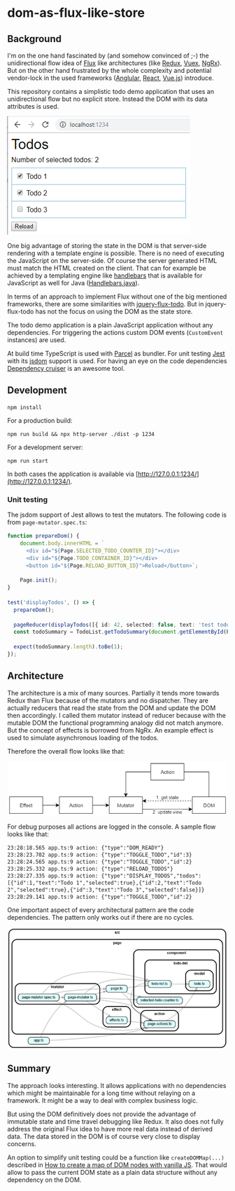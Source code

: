 # dom-as-flux-like-store

## Background

I'm on the one hand fascinated by (and somehow convinced of ;-) the unidirectional flow idea of [Flux](https://facebook.github.io/flux/) like architectures (like [Redux](https://redux.js.org/), [Vuex](https://vuex.vuejs.org/guide/), [NgRx](https://ngrx.io/)).
But on the other hand frustrated by the whole complexity and potential vendor-lock in the used frameworks ([Anglular](https://angular.io/), [React](https://reactjs.org/), [Vue.js](https://vuejs.org/)) introduce.

This repository contains a simplistic todo demo application that uses an unidirectional flow but no explicit store.
Instead the DOM with its data attributes is used.

![Todo demo application](todo-demo-application.png)

One big advantage of storing the state in the DOM is that server-side rendering with a template engine is possible.
There is no need of executing the JavaScript on the server-side.
Of course the server generated HTML must match the HTML created on the client.
That can for example be achieved by a templating engine like [handlebars](https://handlebarsjs.com/) that is available for JavaScript as well for Java ([Handlebars.java](https://github.com/jknack/handlebars.java)).

In terms of an approach to implement Flux without one of the big mentioned frameworks, there are some similarities with [jquery-flux-todo](https://github.com/talyssonoc/jquery-flux-todo).
But in jquery-flux-todo has not the focus on using the DOM as the state store.

The todo demo application is a plain JavaScript application without any dependencies.
For triggering the actions custom DOM events (`CustomEvent` instances) are used.

At build time TypeScript is used with [Parcel](https://en.parceljs.org/) as bundler.
For unit testing [Jest](https://jestjs.io/) with its [jsdom](https://github.com/jsdom/jsdom) support is used.
For having an eye on the code dependencies [Dependency cruiser](https://github.com/sverweij/dependency-cruiser) is an awesome tool.

## Development

```
npm install
```

For a production build:
```
npm run build && npx http-server ./dist -p 1234
```

For a development server:
```
npm run start

```
In both cases the application is available via [http://127.0.0.1:1234/](http://127.0.0.1:1234/).

### Unit testing

The jsdom support of Jest allows to test the mutators.
The following code is from `page-mutator.spec.ts`:

```typescript
function prepareDom() {
    document.body.innerHTML = `
      <div id="${Page.SELECTED_TODO_COUNTER_ID}"></div>
      <div id="${Page.TODO_CONTAINER_ID}"></div>
      <button id="${Page.RELOAD_BUTTON_ID}">Reload</button>`;
      
    Page.init();
}

test('displayTodos', () => {
  prepareDom();

  pageReducer(displayTodos([{ id: 42, selected: false, text: 'test todo' }]));
  const todoSummary = TodoList.getTodoSummary(document.getElementById(Page.TODO_CONTAINER_ID)!);

  expect(todoSummary.length).toBe(1);
});
```

## Architecture

The architecture is a mix of many sources.
Partially it tends more towards Redux than Flux because of the mutators and no dispatcher.
They are actually reducers that read the state from the DOM and update the DOM then accordingly.
I called them mutator instead of reducer because with the mutable DOM the functional programming analogy did not match anymore.
But the concept of effects is borrowed from NgRx.
An example effect is used to simulate asynchronous loading of the todos.

Therefore the overall flow looks like that:

![Flow](flow.png)

For debug purposes all actions are logged in the console.
A sample flow looks like that:
```
23:28:18.565 app.ts:9 action: {"type":"DOM_READY"}
23:28:23.702 app.ts:9 action: {"type":"TOGGLE_TODO","id":3}
23:28:24.565 app.ts:9 action: {"type":"TOGGLE_TODO","id":2}
23:28:25.332 app.ts:9 action: {"type":"RELOAD_TODOS"}
23:28:27.335 app.ts:9 action: {"type":"DISPLAY_TODOS","todos":[{"id":1,"text":"Todo 1","selected":true},{"id":2,"text":"Todo 2","selected":true},{"id":3,"text":"Todo 3","selected":false}]}
23:28:29.141 app.ts:9 action: {"type":"TOGGLE_TODO","id":2}
```

One important aspect of every architectural pattern are the code dependencies.
The pattern only works out if there are no cycles.

![Dependencies](dependencies.png)

## Summary

The approach looks interesting. 
It allows applications with no dependencies which might be maintainable for a long time without relaying on a framework.
It might be a way to deal with complex business logic.

But using the DOM definitively does not provide the advantage of immutable state and time travel debugging like Redux.
It also does not fully address the original Flux idea to have more real data instead of derived data.
The data stored in the DOM is of course very close to display concerns.

An option to simplify unit testing could be a function like `createDOMMap(...)` described in [How to create a map of DOM nodes with vanilla JS](https://gomakethings.com/how-to-create-a-map-of-dom-nodes-with-vanilla-js/).
That would allow to pass the current DOM state as a plain data structure without any dependency on the DOM.